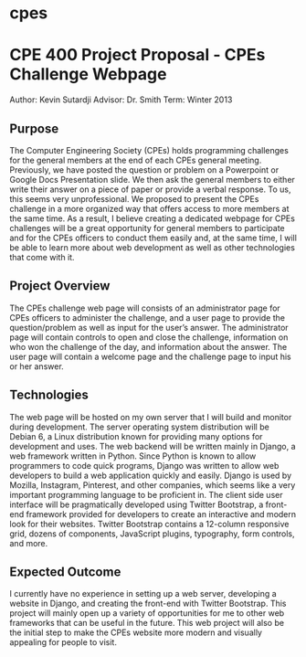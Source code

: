 cpes
====

# CPE 400 Project Proposal - CPEs Challenge Webpage
Author: Kevin Sutardji
Advisor: Dr. Smith
Term: Winter 2013

## Purpose
The Computer Engineering Society (CPEs) holds programming challenges for the general members at the end of each CPEs general meeting. Previously, we have posted the question or problem on a Powerpoint or Google Docs Presentation slide. We then ask the general members to either write their answer on a piece of paper or provide a verbal response. To us, this seems very unprofessional. We proposed to present the CPEs challenge in a more organized way that offers access to more members at the same time. As a result, I believe creating a dedicated webpage for CPEs challenges will be a great opportunity for general members to participate and for the CPEs officers to conduct them easily and, at the same time, I will be able to learn more about web development as well as other technologies that come with it.

## Project Overview
  The CPEs challenge web page will consists of an administrator page for CPEs officers to administer the challenge, and a user page to provide the question/problem as well as input for the user’s answer. The administrator page will contain controls to open and close the challenge, information on who won the challenge of the day, and information about the answer. The user page will contain a welcome page and the challenge page to input his or her answer.

## Technologies

The web page will be hosted on my own server that I will build and monitor during development. The server operating system distribution will be Debian 6, a Linux distribution known for providing many options for development and uses. 
The web backend will be written mainly in Django, a web framework written in Python. Since Python is known to allow programmers to code quick programs, Django was written to allow web developers to build a web application quickly and easily. Django is used by Mozilla, Instagram, Pinterest, and other companies, which seems like a very important programming language to be proficient in.
The client side user interface will be pragmatically developed using Twitter Bootstrap, a front-end framework provided for developers to create an interactive and modern look for their websites. Twitter Bootstrap contains a 12-column responsive grid, dozens of components, JavaScript plugins, typography, form controls, and more. 

## Expected Outcome
I currently have no experience in setting up a web server, developing a website in Django, and creating the front-end with Twitter Bootstrap. This project will mainly open up a variety of opportunities for me to other web frameworks that can be useful in the future. This web project will also be the initial step to make the CPEs website more modern and visually appealing for people to visit.
